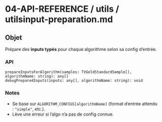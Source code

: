 # 04-API-REFERENCE / utils / utilsinput-preparation.md

## Objet

Prépare des **inputs typés** pour chaque algorithme selon sa config d’entrée.

### API

<pre class="overflow-visible!" data-start="7946" data-end="8108"><div class="contain-inline-size rounded-2xl relative bg-token-sidebar-surface-primary"><div class="sticky top-9"><div class="absolute end-0 bottom-0 flex h-9 items-center pe-2"><div class="bg-token-bg-elevated-secondary text-token-text-secondary flex items-center gap-4 rounded-sm px-2 font-sans text-xs"></div></div></div><div class="overflow-y-auto p-4" dir="ltr"><code class="whitespace-pre! language-ts"><span><span>prepareInputsForAlgorithm</span><span>(</span><span>samples</span><span>: </span><span>TVGoldStandardSample</span><span>[], </span><span>algorithmName</span><span>: </span><span>string</span><span>): </span><span>any</span><span>[]
</span><span>debugPreparedInputs</span><span>(</span><span>inputs</span><span>: </span><span>any</span><span>[], </span><span>algorithmName</span><span>: </span><span>string</span><span>): </span><span>void</span><span>
</span></span></code></div></div></pre>

### Notes

* Se base sur `ALGORITHM_CONFIGS[algorithmName]` (format d’entrée attendu : `"simple"`, etc.).
* Lève une erreur si l’algo n’a pas de config connue.

